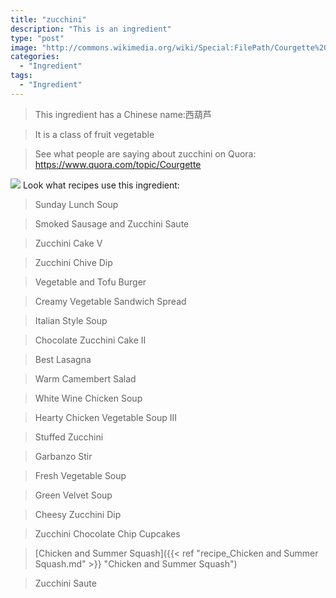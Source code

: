 ```yaml
---
title: "zucchini"
description: "This is an ingredient"
type: "post"
image: "http://commons.wikimedia.org/wiki/Special:FilePath/Courgette%20Cucurbita%20pepo%202.jpg"
categories: 
  - "Ingredient"
tags: 
  - "Ingredient"
---
```



>This ingredient has a Chinese name:西葫芦

> It is a class of fruit vegetable

> See what people are saying about zucchini on Quora:
https://www.quora.com/topic/Courgette

![](../images/ingredient.jpg)
Look what recipes use this ingredient:

> Sunday Lunch Soup

> Smoked Sausage and Zucchini Saute

> Zucchini Cake V

> Zucchini Chive Dip

> Vegetable and Tofu Burger

> Creamy Vegetable Sandwich Spread

> Italian Style Soup

> Chocolate Zucchini Cake II

> Best Lasagna

> Warm Camembert Salad

> White Wine Chicken Soup

> Hearty Chicken Vegetable Soup III

> Stuffed Zucchini

> Garbanzo Stir

> Fresh Vegetable Soup

> Green Velvet Soup

> Cheesy Zucchini Dip

> Zucchini Chocolate Chip Cupcakes

> [Chicken and Summer Squash]({{< ref "recipe_Chicken and Summer Squash.md" >}} "Chicken and Summer Squash")

> Zucchini Saute

